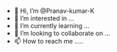 - 👋 Hi, I’m @Pranav-kumar-K
- 👀 I’m interested in ...
- 🌱 I’m currently learning ...
- 💞️ I’m looking to collaborate on ...
- 📫 How to reach me .....

<!---
Pranav-kumar-K/Pranav-kumar-K is a ✨ special ✨ repository because its `README.md` (this file) appears on your GitHub profile.
You can click the Preview link to take a look at your changes.
--->
